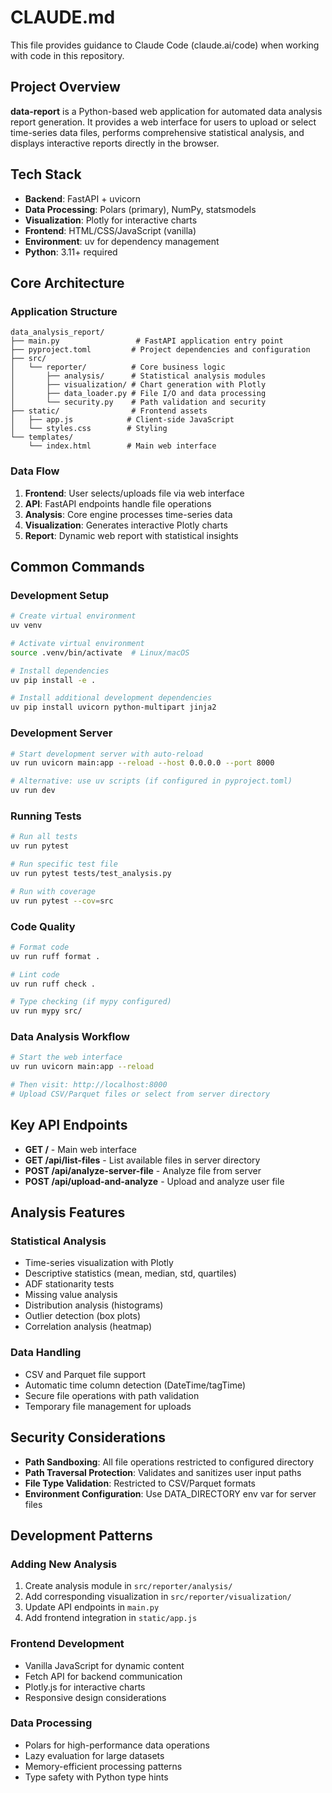# CLAUDE.md

This file provides guidance to Claude Code (claude.ai/code) when working with code in this repository.

## Project Overview

**data-report** is a Python-based web application for automated data analysis report generation. It provides a web interface for users to upload or select time-series data files, performs comprehensive statistical analysis, and displays interactive reports directly in the browser.

## Tech Stack

- **Backend**: FastAPI + uvicorn
- **Data Processing**: Polars (primary), NumPy, statsmodels
- **Visualization**: Plotly for interactive charts
- **Frontend**: HTML/CSS/JavaScript (vanilla)
- **Environment**: uv for dependency management
- **Python**: 3.11+ required

## Core Architecture

### Application Structure
```
data_analysis_report/
├── main.py                 # FastAPI application entry point
├── pyproject.toml         # Project dependencies and configuration
├── src/
│   └── reporter/          # Core business logic
│       ├── analysis/      # Statistical analysis modules
│       ├── visualization/ # Chart generation with Plotly
│       ├── data_loader.py # File I/O and data processing
│       └── security.py    # Path validation and security
├── static/                # Frontend assets
│   ├── app.js            # Client-side JavaScript
│   └── styles.css        # Styling
└── templates/
    └── index.html        # Main web interface
```

### Data Flow
1. **Frontend**: User selects/uploads file via web interface
2. **API**: FastAPI endpoints handle file operations
3. **Analysis**: Core engine processes time-series data
4. **Visualization**: Generates interactive Plotly charts
5. **Report**: Dynamic web report with statistical insights

## Common Commands

### Development Setup
```bash
# Create virtual environment
uv venv

# Activate virtual environment
source .venv/bin/activate  # Linux/macOS

# Install dependencies
uv pip install -e .

# Install additional development dependencies
uv pip install uvicorn python-multipart jinja2
```

### Development Server
```bash
# Start development server with auto-reload
uv run uvicorn main:app --reload --host 0.0.0.0 --port 8000

# Alternative: use uv scripts (if configured in pyproject.toml)
uv run dev
```

### Running Tests
```bash
# Run all tests
uv run pytest

# Run specific test file
uv run pytest tests/test_analysis.py

# Run with coverage
uv run pytest --cov=src
```

### Code Quality
```bash
# Format code
uv run ruff format .

# Lint code
uv run ruff check .

# Type checking (if mypy configured)
uv run mypy src/
```

### Data Analysis Workflow
```bash
# Start the web interface
uv run uvicorn main:app --reload

# Then visit: http://localhost:8000
# Upload CSV/Parquet files or select from server directory
```

## Key API Endpoints

- **GET /** - Main web interface
- **GET /api/list-files** - List available files in server directory
- **POST /api/analyze-server-file** - Analyze file from server
- **POST /api/upload-and-analyze** - Upload and analyze user file

## Analysis Features

### Statistical Analysis
- Time-series visualization with Plotly
- Descriptive statistics (mean, median, std, quartiles)
- ADF stationarity tests
- Missing value analysis
- Distribution analysis (histograms)
- Outlier detection (box plots)
- Correlation analysis (heatmap)

### Data Handling
- CSV and Parquet file support
- Automatic time column detection (DateTime/tagTime)
- Secure file operations with path validation
- Temporary file management for uploads

## Security Considerations

- **Path Sandboxing**: All file operations restricted to configured directory
- **Path Traversal Protection**: Validates and sanitizes user input paths
- **File Type Validation**: Restricted to CSV/Parquet formats
- **Environment Configuration**: Use DATA_DIRECTORY env var for server files

## Development Patterns

### Adding New Analysis
1. Create analysis module in `src/reporter/analysis/`
2. Add corresponding visualization in `src/reporter/visualization/`
3. Update API endpoints in `main.py`
4. Add frontend integration in `static/app.js`

### Frontend Development
- Vanilla JavaScript for dynamic content
- Fetch API for backend communication
- Plotly.js for interactive charts
- Responsive design considerations

### Data Processing
- Polars for high-performance data operations
- Lazy evaluation for large datasets
- Memory-efficient processing patterns
- Type safety with Python type hints